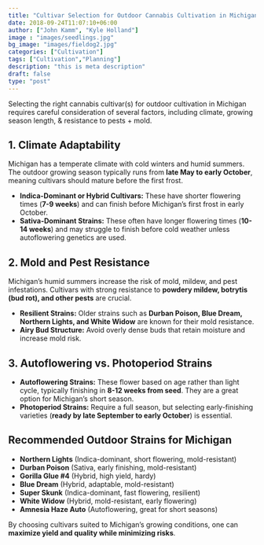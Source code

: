 ```yaml
---
title: "Cultivar Selection for Outdoor Cannabis Cultivation in Michigan"
date: 2018-09-24T11:07:10+06:00
author: ["John Kamm", "Kyle Holland"]
image : "images/seedlings.jpg"
bg_image: "images/fieldog2.jpg"
categories: ["Cultivation"]
tags: ["Cultivation","Planning"]
description: "this is meta description"
draft: false
type: "post"
---
```


Selecting the right cannabis cultivar(s) for outdoor cultivation in Michigan requires careful consideration of several factors, including climate, growing season length, & resistance to pests + mold.

## 1. Climate Adaptability
Michigan has a temperate climate with cold winters and humid summers. The outdoor growing season typically runs from **late May to early October**, meaning cultivars should mature before the first frost.

- **Indica-Dominant or Hybrid Cultivars:** These have shorter flowering times (**7-9 weeks**) and can finish before Michigan’s first frost in early October.
- **Sativa-Dominant Strains:** These often have longer flowering times (**10-14 weeks**) and may struggle to finish before cold weather unless autoflowering genetics are used.

## 2. Mold and Pest Resistance
Michigan’s humid summers increase the risk of mold, mildew, and pest infestations. Cultivars with strong resistance to **powdery mildew, botrytis (bud rot), and other pests** are crucial.

- **Resilient Strains:** Older strains such as **Durban Poison, Blue Dream, Northern Lights, and White Widow** are known for their mold resistance.
- **Airy Bud Structure:** Avoid overly dense buds that retain moisture and increase mold risk.

## 3. Autoflowering vs. Photoperiod Strains
- **Autoflowering Strains:** These flower based on age rather than light cycle, typically finishing in **8-12 weeks from seed**. They are a great option for Michigan’s short season.
- **Photoperiod Strains:** Require a full season, but selecting early-finishing varieties (**ready by late September to early October**) is essential.

## Recommended Outdoor Strains for Michigan
- **Northern Lights** (Indica-dominant, short flowering, mold-resistant)
- **Durban Poison** (Sativa, early finishing, mold-resistant)
- **Gorilla Glue #4** (Hybrid, high yield, hardy)
- **Blue Dream** (Hybrid, adaptable, mold-resistant)
- **Super Skunk** (Indica-dominant, fast flowering, resilient)
- **White Widow** (Hybrid, mold-resistant, early flowering)
- **Amnesia Haze Auto** (Autoflowering, great for short seasons)

By choosing cultivars suited to Michigan’s growing conditions, one can **maximize yield and quality while minimizing risks**.

